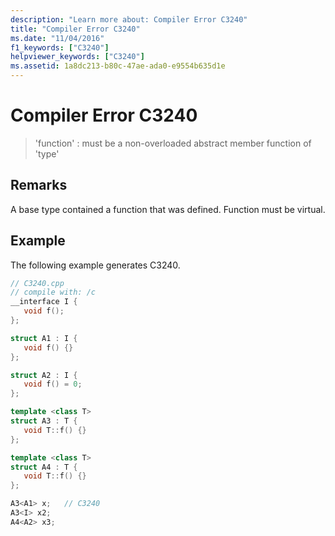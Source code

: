 ```yaml
---
description: "Learn more about: Compiler Error C3240"
title: "Compiler Error C3240"
ms.date: "11/04/2016"
f1_keywords: ["C3240"]
helpviewer_keywords: ["C3240"]
ms.assetid: 1a8dc213-b80c-47ae-ada0-e9554b635d1e
---
```

# Compiler Error C3240

> 'function' : must be a non-overloaded abstract member function of 'type'

## Remarks

A base type contained a function that was defined. Function must be virtual.

## Example

The following example generates C3240.

```cpp
// C3240.cpp
// compile with: /c
__interface I {
   void f();
};

struct A1 : I {
   void f() {}
};

struct A2 : I {
   void f() = 0;
};

template <class T>
struct A3 : T {
   void T::f() {}
};

template <class T>
struct A4 : T {
   void T::f() {}
};

A3<A1> x;   // C3240
A3<I> x2;
A4<A2> x3;
```
